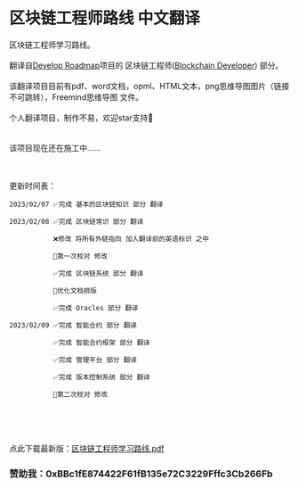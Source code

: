 # 区块链工程师路线 中文翻译<br>
区块链工程师学习路线。
<br>
<br>
翻译自[Develop Roadmap](https://roadmap.sh)项目的 区块链工程师([Blockchain Developer](https://roadmap.sh/blockchain)) 部分。<br>
<br>
该翻译项目目前有pdf、word文档，opml、HTML文本，png思维导图图片（链接不可跳转），Freemind思维导图 文件。<br>
<br>
个人翻译项目，制作不易，欢迎star支持👏
<br>
<br>
<br>
该项目现在还在施工中......
<br>
<br>
<br>

更新时间表：

    2023/02/07 ✅完成 基本的区块链知识 部分 翻译
   
    2023/02/08 ✅完成 区块链常识 部分 翻译
    
               ❌修改 将所有外链指向 加入翻译前的英语标识 之中

               🔧第一次校对 修改
               
               ✅完成 区块链系统 部分 翻译
               
               🔧优化文档排版
               
               ✅完成 Oracles 部分 翻译
               
    2023/02/09 ✅完成 智能合约 部分 翻译
    
               ✅完成 智能合约框架 部分 翻译
               
               ✅完成 管理平台 部分 翻译 
               
               ✅完成 版本控制系统 部分 翻译
               
               🔧第二次校对 修改

<br>               
<br>
<br>
     
点此下载最新版：[区块链工程师学习路线.pdf](https://github.com/Web3-Club/Blockchain-Developer-roadmap_Chinese/files/10695183/default.pdf)   
                
### 赞助我：0xBBc1fE874422F61fB135e72C3229Fffc3Cb266Fb
